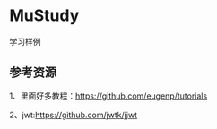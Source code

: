 # MuStudy
学习样例

## 参考资源
1、里面好多教程：https://github.com/eugenp/tutorials

2、jwt:https://github.com/jwtk/jjwt
